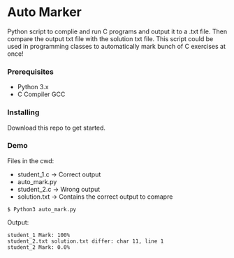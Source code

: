 # Auto Marker

Python script to complie and run C programs and output it to a .txt file. Then compare the output txt file with the solution txt file. This script could be used in programming classes to automatically mark bunch of C exercises at once!

### Prerequisites

- Python 3.x
- C Compiler GCC

### Installing

Download this repo to get started.

### Demo

Files in the cwd:
  - student_1.c -> Correct output
  - auto_mark.py 
  - student_2.c	-> Wrong output
  - solution.txt -> Contains the correct output to comapre

```
$ Python3 auto_mark.py 
```

Output:

```
student_1 Mark: 100%
student_2.txt solution.txt differ: char 11, line 1
student_2 Mark: 0.0%
```
